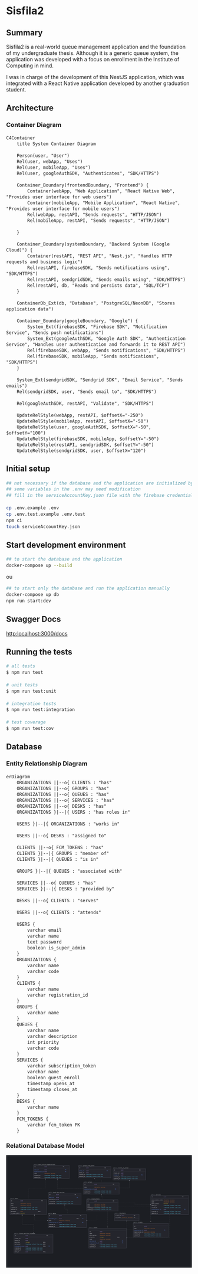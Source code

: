 # Sisfila2

## Summary

Sisfila2 is a real-world queue management application and the foundation of my undergraduate thesis. Although it is a generic queue system, the application was developed with a focus on enrollment in the Institute of Computing in mind.

I was in charge of the development of this NestJS application, which was integrated with a React Native application developed by another graduation student.

## Architecture

### Container Diagram

```mermaid
C4Container
    title System Container Diagram

    Person(user, "User")
    Rel(user, webApp, "Uses")
    Rel(user, mobileApp, "Uses")
    Rel(user, googleAuthSDK, "Authenticates", "SDK/HTTPS")

    Container_Boundary(frontendBoundary, "Frontend") {
        Container(webApp, "Web Application", "React Native Web", "Provides user interface for web users")
        Container(mobileApp, "Mobile Application", "React Native", "Provides user interface for mobile users")
        Rel(webApp, restAPI, "Sends requests", "HTTP/JSON")
        Rel(mobileApp, restAPI, "Sends requests", "HTTP/JSON")

    }

    Container_Boundary(systemBoundary, "Backend System (Google Cloud)") {
        Container(restAPI, "REST API", "Nest.js", "Handles HTTP requests and business logic")
        Rel(restAPI, firebaseSDK, "Sends notifications using", "SDK/HTTPS")
        Rel(restAPI, sendgridSDK, "Sends emails using", "SDK/HTTPS")
        Rel(restAPI, db, "Reads and persists data", "SQL/TCP")
    }

    ContainerDb_Ext(db, "Database", "PostgreSQL/NeonDB", "Stores application data")

    Container_Boundary(googleBoundary, "Google") {
        System_Ext(firebaseSDK, "Firebase SDK", "Notification Service", "Sends push notifications")
        System_Ext(googleAuthSDK, "Google Auth SDK", "Authentication Service", "Handles user authentication and forwards it to REST API")
        Rel(firebaseSDK, webApp, "Sends notifications", "SDK/HTTPS")
        Rel(firebaseSDK, mobileApp, "Sends notifications", "SDK/HTTPS")
    }

    System_Ext(sendgridSDK, "Sendgrid SDK", "Email Service", "Sends emails")
    Rel(sendgridSDK, user, "Sends email to", "SDK/HTTPS")

    Rel(googleAuthSDK, restAPI, "Validate", "SDK/HTTPS")

    UpdateRelStyle(webApp, restAPI, $offsetX="-250")
    UpdateRelStyle(mobileApp, restAPI, $offsetX="-50")
    UpdateRelStyle(user, googleAuthSDK, $offsetX="-50", $offsetY="100")
    UpdateRelStyle(firebaseSDK, mobileApp, $offsetY="-50")
    UpdateRelStyle(restAPI, sendgridSDK, $offsetY="-50")
    UpdateRelStyle(sendgridSDK, user, $offsetX="120")
```

## Initial setup

```bash
## not necessary if the database and the application are initialized by docker-compose
## some variables in the .env may need modification
## fill in the serviceAccountKey.json file with the firebase credentials

cp .env.example .env
cp .env.test.example .env.test
npm ci
touch serviceAccountKey.json
```

## Start development environment

```bash
## to start the database and the application
docker-compose up --build
```

ou

```bash
## to start only the database and run the application manually
docker-compose up db
npm run start:dev
```

## Swagger Docs

<http:localhost:3000/docs>

## Running the tests

```bash
# all tests
$ npm run test

# unit tests
$ npm run test:unit

# integration tests
$ npm run test:integration

# test coverage
$ npm run test:cov
```

## Database

### Entity Relationship Diagram

```mermaid
erDiagram
    ORGANIZATIONS ||--o{ CLIENTS : "has"
    ORGANIZATIONS ||--o{ GROUPS : "has"
    ORGANIZATIONS ||--o{ QUEUES : "has"
    ORGANIZATIONS ||--o{ SERVICES : "has"
    ORGANIZATIONS ||--o{ DESKS : "has"
    ORGANIZATIONS }|--|{ USERS : "has roles in"

    USERS }|--|{ ORGANIZATIONS : "works in"

    USERS ||--o{ DESKS : "assigned to"

    CLIENTS ||--o{ FCM_TOKENS : "has"
    CLIENTS }|--|{ GROUPS : "member of"
    CLIENTS }|--|{ QUEUES : "is in"

    GROUPS }|--|{ QUEUES : "associated with"

    SERVICES ||--o{ QUEUES : "has"
    SERVICES }|--|{ DESKS : "provided by"

    DESKS ||--o{ CLIENTS : "serves"

    USERS ||--o{ CLIENTS : "attends"

    USERS {
        varchar email
        varchar name
        text password
        boolean is_super_admin
    }
    ORGANIZATIONS {
        varchar name
        varchar code
    }
    CLIENTS {
        varchar name
        varchar registration_id
    }
    GROUPS {
        varchar name
    }
    QUEUES {
        varchar name
        varchar description
        int priority
        varchar code
    }
    SERVICES {
        varchar subscription_token
        varchar name
        boolean guest_enroll
        timestamp opens_at
        timestamp closes_at
    }
    DESKS {
        varchar name
    }
    FCM_TOKENS {
        varchar fcm_token PK
    }
```

### Relational Database Model

![alt text](sisfila_v11.png)
